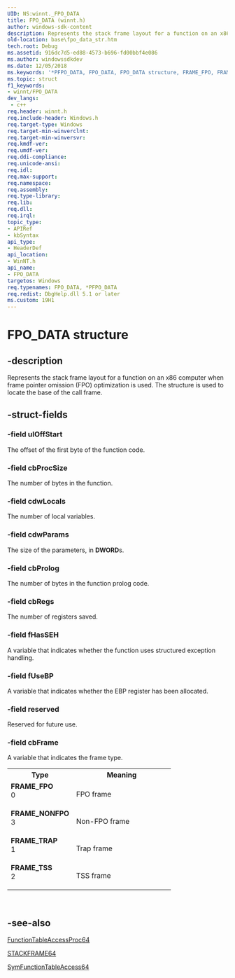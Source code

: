 ```yaml
---
UID: NS:winnt._FPO_DATA
title: FPO_DATA (winnt.h)
author: windows-sdk-content
description: Represents the stack frame layout for a function on an x86 computer when frame pointer omission (FPO) optimization is used. The structure is used to locate the base of the call frame.
old-location: base\fpo_data_str.htm
tech.root: Debug
ms.assetid: 916dc7d5-ed88-4573-b696-fd00bbf4e086
ms.author: windowssdkdev
ms.date: 12/05/2018
ms.keywords: '*PFPO_DATA, FPO_DATA, FPO_DATA structure, FRAME_FPO, FRAME_NONFPO, FRAME_TRAP, FRAME_TSS, PFPO_DATA, PFPO_DATA structure pointer, _FPO_DATA, _win32_fpo_data_str, base.fpo_data_str, winnt/FPO_DATA, winnt/PFPO_DATA'
ms.topic: struct
f1_keywords:
- winnt/FPO_DATA
dev_langs:
 - c++
req.header: winnt.h
req.include-header: Windows.h
req.target-type: Windows
req.target-min-winverclnt: 
req.target-min-winversvr: 
req.kmdf-ver: 
req.umdf-ver: 
req.ddi-compliance: 
req.unicode-ansi: 
req.idl: 
req.max-support: 
req.namespace: 
req.assembly: 
req.type-library: 
req.lib: 
req.dll: 
req.irql: 
topic_type:
- APIRef
- kbSyntax
api_type:
- HeaderDef
api_location:
- WinNT.h
api_name:
- FPO_DATA
targetos: Windows
req.typenames: FPO_DATA, *PFPO_DATA
req.redist: DbgHelp.dll 5.1 or later
ms.custom: 19H1
---
```


# FPO_DATA structure


## -description


Represents the stack frame layout for a function on an x86 computer when frame pointer omission (FPO) optimization is used. The structure is used to locate the base of the call frame.


## -struct-fields




### -field ulOffStart

The offset of the first byte of the function code.


### -field cbProcSize

The number of bytes in the function.


### -field cdwLocals

The number of local variables.


### -field cdwParams

The size of the parameters, in <b>DWORD</b>s.


### -field cbProlog

The number of bytes in the function prolog code.


### -field cbRegs

The number of registers saved.


### -field fHasSEH

A variable that indicates whether the function uses structured exception handling.


### -field fUseBP

A variable that indicates whether the EBP register has been allocated.


### -field reserved

Reserved for future use.


### -field cbFrame

A variable that indicates the frame type.

<table>
<tr>
<th>Type</th>
<th>Meaning</th>
</tr>
<tr>
<td width="40%"><a id="FRAME_FPO"></a><a id="frame_fpo"></a><dl>
<dt><b>FRAME_FPO</b></dt>
<dt>0</dt>
</dl>
</td>
<td width="60%">
FPO frame

</td>
</tr>
<tr>
<td width="40%"><a id="FRAME_NONFPO"></a><a id="frame_nonfpo"></a><dl>
<dt><b>FRAME_NONFPO</b></dt>
<dt>3</dt>
</dl>
</td>
<td width="60%">
Non-FPO frame

</td>
</tr>
<tr>
<td width="40%"><a id="FRAME_TRAP"></a><a id="frame_trap"></a><dl>
<dt><b>FRAME_TRAP</b></dt>
<dt>1</dt>
</dl>
</td>
<td width="60%">
Trap frame

</td>
</tr>
<tr>
<td width="40%"><a id="FRAME_TSS"></a><a id="frame_tss"></a><dl>
<dt><b>FRAME_TSS</b></dt>
<dt>2</dt>
</dl>
</td>
<td width="60%">
TSS frame

</td>
</tr>
</table>
 


## -see-also




<a href="https://docs.microsoft.com/windows/desktop/api/dbghelp/nc-dbghelp-pfunction_table_access_routine">FunctionTableAccessProc64</a>



<a href="https://docs.microsoft.com/windows/desktop/api/dbghelp/ns-dbghelp-stackframe">STACKFRAME64</a>



<a href="https://docs.microsoft.com/windows/desktop/api/dbghelp/nf-dbghelp-symfunctiontableaccess">SymFunctionTableAccess64</a>
 

 

